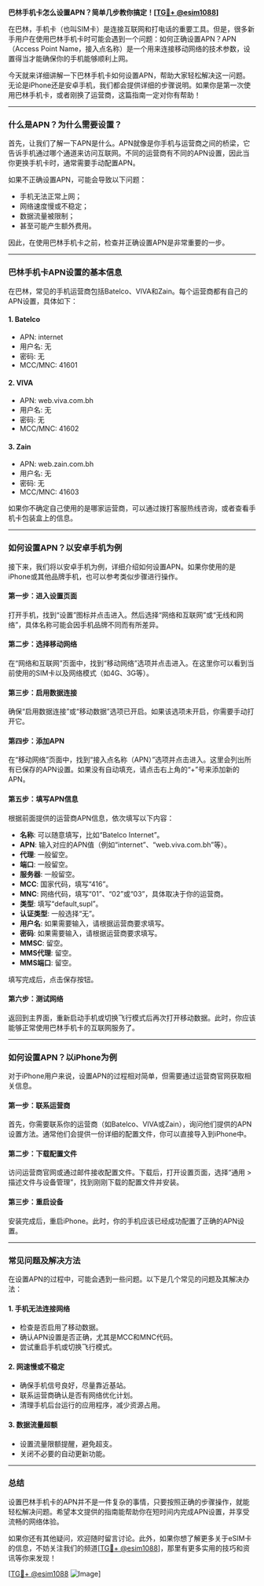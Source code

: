 **巴林手机卡怎么设置APN？简单几步教你搞定！[[TG💪+ @esim1088](https://t.me/s/esim1088)]**

在巴林，手机卡（也叫SIM卡）是连接互联网和打电话的重要工具。但是，很多新手用户在使用巴林手机卡时可能会遇到一个问题：如何正确设置APN？APN（Access Point Name，接入点名称）是一个用来连接移动网络的技术参数，设置得当才能确保你的手机能够顺利上网。

今天就来详细讲解一下巴林手机卡如何设置APN，帮助大家轻松解决这一问题。无论是iPhone还是安卓手机，我们都会提供详细的步骤说明。如果你是第一次使用巴林手机卡，或者刚换了运营商，这篇指南一定对你有帮助！

---

### **什么是APN？为什么需要设置？**

首先，让我们了解一下APN是什么。APN就像是你手机与运营商之间的桥梁，它告诉手机通过哪个通道来访问互联网。不同的运营商有不同的APN设置，因此当你更换手机卡时，通常需要手动配置APN。

如果不正确设置APN，可能会导致以下问题：

- 手机无法正常上网；
- 网络速度慢或不稳定；
- 数据流量被限制；
- 甚至可能产生额外费用。

因此，在使用巴林手机卡之前，检查并正确设置APN是非常重要的一步。

---

### **巴林手机卡APN设置的基本信息**

在巴林，常见的手机运营商包括Batelco、VIVA和Zain。每个运营商都有自己的APN设置，具体如下：

#### **1. Batelco**
- APN: internet
- 用户名: 无
- 密码: 无
- MCC/MNC: 41601

#### **2. VIVA**
- APN: web.viva.com.bh
- 用户名: 无
- 密码: 无
- MCC/MNC: 41602

#### **3. Zain**
- APN: web.zain.com.bh
- 用户名: 无
- 密码: 无
- MCC/MNC: 41603

如果你不确定自己使用的是哪家运营商，可以通过拨打客服热线咨询，或者查看手机卡包装盒上的信息。

---

### **如何设置APN？以安卓手机为例**

接下来，我们将以安卓手机为例，详细介绍如何设置APN。如果你使用的是iPhone或其他品牌手机，也可以参考类似步骤进行操作。

#### **第一步：进入设置页面**
打开手机，找到“设置”图标并点击进入。然后选择“网络和互联网”或“无线和网络”，具体名称可能会因手机品牌不同而有所差异。

#### **第二步：选择移动网络**
在“网络和互联网”页面中，找到“移动网络”选项并点击进入。在这里你可以看到当前使用的SIM卡以及网络模式（如4G、3G等）。

#### **第三步：启用数据连接**
确保“启用数据连接”或“移动数据”选项已开启。如果该选项未开启，你需要手动打开它。

#### **第四步：添加APN**
在“移动网络”页面中，找到“接入点名称（APN）”选项并点击进入。这里会列出所有已保存的APN设置。如果没有自动填充，请点击右上角的“+”号来添加新的APN。

#### **第五步：填写APN信息**
根据前面提供的运营商APN信息，依次填写以下内容：
- **名称**: 可以随意填写，比如“Batelco Internet”。
- **APN**: 输入对应的APN值（例如“internet”、“web.viva.com.bh”等）。
- **代理**: 一般留空。
- **端口**: 一般留空。
- **服务器**: 一般留空。
- **MCC**: 国家代码，填写“416”。
- **MNC**: 网络代码，填写“01”、“02”或“03”，具体取决于你的运营商。
- **类型**: 填写“default,supl”。
- **认证类型**: 一般选择“无”。
- **用户名**: 如果需要输入，请根据运营商要求填写。
- **密码**: 如果需要输入，请根据运营商要求填写。
- **MMSC**: 留空。
- **MMS代理**: 留空。
- **MMS端口**: 留空。

填写完成后，点击保存按钮。

#### **第六步：测试网络**
返回到主界面，重新启动手机或切换飞行模式后再次打开移动数据。此时，你应该能够正常使用巴林手机卡的互联网服务了。

---

### **如何设置APN？以iPhone为例**

对于iPhone用户来说，设置APN的过程相对简单，但需要通过运营商官网获取相关信息。

#### **第一步：联系运营商**
首先，你需要联系你的运营商（如Batelco、VIVA或Zain），询问他们提供的APN设置方法。通常他们会提供一份详细的配置文件，你可以直接导入到iPhone中。

#### **第二步：下载配置文件**
访问运营商官网或通过邮件接收配置文件。下载后，打开设置页面，选择“通用 > 描述文件与设备管理”，找到刚刚下载的配置文件并安装。

#### **第三步：重启设备**
安装完成后，重启iPhone。此时，你的手机应该已经成功配置了正确的APN设置。

---

### **常见问题及解决方法**

在设置APN的过程中，可能会遇到一些问题。以下是几个常见的问题及其解决办法：

#### **1. 手机无法连接网络**
- 检查是否启用了移动数据。
- 确认APN设置是否正确，尤其是MCC和MNC代码。
- 尝试重启手机或切换飞行模式。

#### **2. 网速慢或不稳定**
- 确保手机信号良好，尽量靠近基站。
- 联系运营商确认是否有网络优化计划。
- 清理手机后台运行的应用程序，减少资源占用。

#### **3. 数据流量超额**
- 设置流量限额提醒，避免超支。
- 关闭不必要的自动更新功能。

---

### **总结**

设置巴林手机卡的APN并不是一件复杂的事情，只要按照正确的步骤操作，就能轻松解决问题。希望本文提供的指南能帮助你在短时间内完成APN设置，并享受流畅的网络体验。

如果你还有其他疑问，欢迎随时留言讨论。此外，如果你想了解更多关于eSIM卡的信息，不妨关注我们的频道[[TG💪+ @esim1088](https://t.me/s/esim1088)]，那里有更多实用的技巧和资讯等你来发现！

[[TG💪+ @esim1088](https://t.me/s/esim1088) ![Image](https://i.postimg.cc/4NQfJmqS/Snipaste-2025-05-13-00-14-12.png)]
